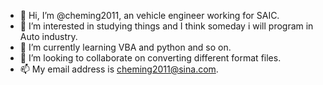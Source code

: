 - 👋 Hi, I’m @cheming2011, an vehicle engineer working for SAIC. 
- 👀 I’m interested in studying things and I think someday i will program in Auto industry.
- 🌱 I’m currently learning VBA and python and so on.
- 💞️ I’m looking to collaborate on converting different format files.
- 📫 My email address is cheming2011@sina.com.
<!---
cheming2011/cheming2011 is a ✨ special ✨ repository because its `README.md` (this file) appears on your GitHub profile.
You can click the Preview link to take a look at your changes.
--->
